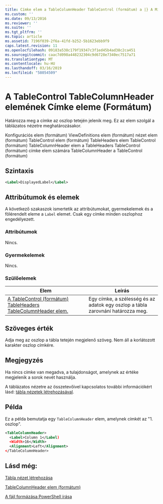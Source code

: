 ```yaml
---
title: Címke elem a TableColumnHeader TableControl (formátum) a |} A Microsoft Docs
ms.custom: ''
ms.date: 09/13/2016
ms.reviewer: ''
ms.suite: ''
ms.tgt_pltfrm: ''
ms.topic: article
ms.assetid: 7196f039-2f6a-41fd-b252-5b1623ebb9f9
caps.latest.revision: 11
ms.openlocfilehash: 09183a538c179f19347c3f1ed45b4ad38c2ca451
ms.sourcegitcommit: caac7d098a448232304c9d6728e7340ec7517a71
ms.translationtype: MT
ms.contentlocale: hu-HU
ms.lasthandoff: 03/16/2019
ms.locfileid: "58054509"
---
```

# <a name="label-element-for-tablecolumnheader-for-tablecontrol-format"></a>A TableControl TableColumnHeader elemének Címke eleme (Formátum)

Határozza meg a címke az oszlop tetején jelenik meg. Ez az elem szolgál a táblázatos nézetre meghatározásakor.

Konfigurációs elem (formátum) ViewDefinitions elem (formátum) nézet elem (formátum) TableControl elem (formátum) TableHeaders elem TableControl (formátum) TableColumnHeader elem a TableHeaders TableControl (formátum) címke elem számára TableColumnHeader a TableControl (formátum)

## <a name="syntax"></a>Szintaxis

```xml
<Label>DisplayedLabel</Label>

```

## <a name="attributes-and-elements"></a>Attribútumok és elemek

A következő szakaszok ismertetik az attribútumokat, gyermekelemek és a fölérendelt eleme a `Label` elemet. Csak egy címke minden oszlophoz engedélyezett.

### <a name="attributes"></a>Attribútumok

Nincs.

### <a name="child-elements"></a>Gyermekelemek

Nincs.

### <a name="parent-elements"></a>Szülőelemek

|Elem|Leírás|
|-------------|-----------------|
|[A TableControl (formátum) TableHeaders TableColumnHeader elem.](./tablecolumnheader-element-format.md)|Egy címke, a szélesség és az adatok egy oszlop a tábla zarovnání határozza meg.|

## <a name="text-value"></a>Szöveges érték

Adja meg az oszlop a tábla tetején megjelenő szöveg. Nem áll a korlátozott karakter oszlop címkére.

## <a name="remarks"></a>Megjegyzés

Ha nincs címke van megadva, a tulajdonságot, amelynek az értéke megjelenik a sorok nevét használja.

A táblázatos nézetre az összetevőivel kapcsolatos további információkért lásd: [tábla nézetek létrehozásával](./creating-a-table-view.md).

## <a name="example"></a>Példa

Ez a példa bemutatja egy `TableColumnHeader` elem, amelynek címkét az "1. oszlop".

```xml
<TableColumnHeader>
  <Label>Column 1</Label)
  <Width>16</Width>
  <Alignment>Left</Alignment>
</TableColumnHeader>
```

## <a name="see-also"></a>Lásd még:

[Tábla nézet létrehozása](./creating-a-table-view.md)

[TableColumnHeader elem (formátum)](./tablecolumnheader-element-format.md)

[A fájl formázása PowerShell írása](./writing-a-powershell-formatting-file.md)
